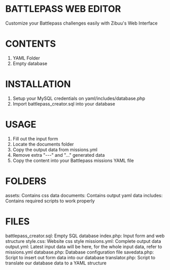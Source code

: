 # BATTLEPASS WEB EDITOR
Customize your Battlepass challenges easily with Zibuu's Web Interface

# CONTENTS
1. YAML Folder
2. Empty database

# INSTALLATION
1. Setup your MySQL credentials on yaml/includes/database.php
2. Import battlepass_creator.sql into your database

# USAGE

1. Fill out the input form
2. Locate the documents folder
3. Copy the output data from missions.yml
4. Remove extra "---" and "..." generated data
5. Copy the content into your Battlepass missions YAML file

# FOLDERS
assets: Contains css data
documents: Contains output yaml data
includes: Contains required scripts to work properly

# FILES
battlepass_creator.sql: Empty SQL database
index.php: Input form and web structure
style.css: Website css style
missions.yml: Complete output data
output.yml: Latest input data will be here, for the whole input data, refer to missions.yml
database.php: Database configuration file
savedata.php: Script to insert out form data into our database
translator.php: Script to translate our database data to a YAML structure
